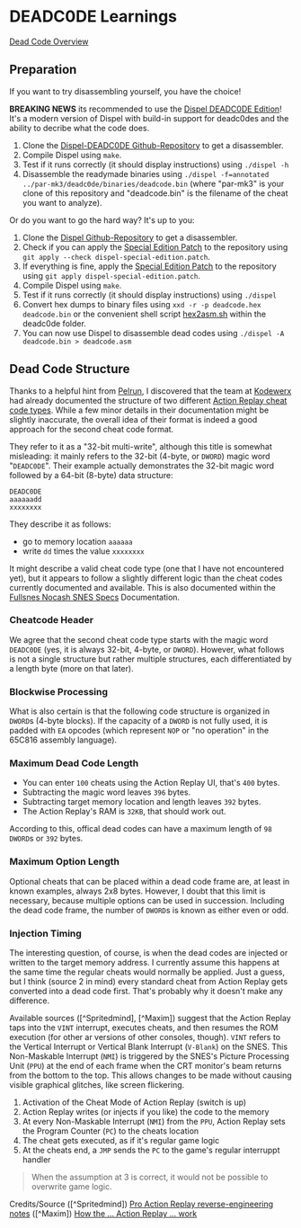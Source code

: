 # DEADC0DE Learnings

[Dead Code Overview](preservaction-deadc0de.md)

## Preparation

If you want to try disassembling yourself, you have the choice!

**BREAKING NEWS** its recommended to use the [Dispel DEADC0DE Edition](https://github.com/timboettiger/dispel-snesdc-edition)! It's a modern version of Dispel with build-in support for deadc0des and the ability to decribe what the code does.

1. Clone the [Dispel-DEADC0DE Github-Repository](https://github.com/timboettiger/dispel-snesdc-edition) to get a disassembler.
2. Compile Dispel using `make`.
3. Test if it runs correctly (it should display instructions) using `./dispel -h`
4. Disassemble the readymade binaries using `./dispel -f=annotated ../par-mk3/deadc0de/binaries/deadcode.bin` (where "par-mk3" is your clone of this repository and "deadcode.bin" is the filename of the cheat you want to analyze).

Or do you want to go the hard way? It's up to you:

1. Clone the [Dispel Github-Repository](https://github.com/pelrun/Dispel) to get a disassembler.
2. Check if you can apply the [Special Edition Patch](./bin/dispel-special-edition.patch) to the repository using `git apply --check dispel-special-edition.patch`.
3. If everything is fine, apply the [Special Edition Patch](./bin/dispel-special-edition.patch) to the repository using `git apply dispel-special-edition.patch`.
4. Compile Dispel using `make`.
5. Test if it runs correctly (it should display instructions) using `./dispel`
6. Convert hex dumps to binary files using `xxd -r -p deadcode.hex deadcode.bin` or the convenient shell script [hex2asm.sh](./deadc0de/hex2asm.sh) within the deadc0de folder.
7. You can now use Dispel to disassemble dead codes using `./dispel -A deadcode.bin > deadcode.asm`

## Dead Code Structure

Thanks to a helpful hint from [Pelrun](https://github.com/pelrun), I discovered that the team at [Kodewerx](https://doc.kodewerx.org/hacking_snes.html) had already documented the structure of two different [Action Replay cheat code types](preservaction-cheatformat.md). While a few minor details in their documentation might be slightly inaccurate, the overall idea of their format is indeed a good approach for the second cheat code format.

They refer to it as a "32-bit multi-write", although this title is somewhat misleading: it mainly refers to the 32-bit (4-byte, or `DWORD`) magic word "`DEADC0DE`". Their example actually demonstrates the 32-bit magic word followed by a 64-bit (8-byte) data structure:
```hex
DEADC0DE
aaaaaadd
xxxxxxxx
```

They describe it as follows:
- go to memory location `aaaaaa`
- write `dd` times the value `xxxxxxxx`

It might describe a valid cheat code type (one that I have not encountered yet), but it appears to follow a slightly different logic than the cheat codes currently documented and available. This is also documented within the [Fullsnes Nocash SNES Specs](./docs/Fullsnes-Nocash_SNES_Specs.pdf) Documentation.

### Cheatcode Header

We agree that the second cheat code type starts with the magic word `DEADC0DE` (yes, it is always 32-bit, 4-byte, or `DWORD`). However, what follows is not a single structure but rather multiple structures, each differentiated by a length byte (more on that later).

### Blockwise Processing

What is also certain is that the following code structure is organized in `DWORD`s (4-byte blocks). If the capacity of a `DWORD` is not fully used, it is padded with `EA` opcodes (which represent `NOP` or "no operation" in the 65C816 assembly language).

### Maximum Dead Code Length

- You can enter `100` cheats using the Action Replay UI, that's `400` bytes.
- Subtracting the magic word leaves `396` bytes.
- Subtracting target memory location and length leaves `392` bytes.
- The Action Replay's RAM is `32KB`, that should work out.

According to this, offical dead codes can have a maximum length of `98 DWORD`s or `392` bytes.

### Maximum Option Length

Optional cheats that can be placed within a dead code frame are, at least in known examples, always 2x8 bytes. However, I doubt that this limit is necessary, because multiple options can be used in succession. Including the dead code frame, the number of `DWORD`s is known as either even or odd.

### Injection Timing

The interesting question, of course, is when the dead codes are injected or written to the target memory address. I currently assume this happens at the same time the regular cheats would normally be applied. Just a guess, but I think (source 2 in mind) every standard cheat from Action Replay gets converted into a dead code first. That's probably why it doesn't make any difference.

Available sources ([^Spritedmind], [^Maxim]) suggest that the Action Replay taps into the `VINT` interrupt, executes cheats, and then resumes the ROM execution (for other ar versions of other consoles, though). `VINT` refers to the Vertical Interrupt or Vertical Blank Interrupt (`V-Blank`) on the SNES. This Non-Maskable Interrupt (`NMI`) is triggered by the SNES's Picture Processing Unit (`PPU`) at the end of each frame when the CRT monitor's beam returns from the bottom to the top. This allows changes to be made without causing visible graphical glitches, like screen flickering.

1. Activation of the Cheat Mode of Action Replay (switch is up)
2. Action Replay writes (or injects if you like) the code to the memory
3. At every Non-Maskable Interrupt (`NMI`) from the `PPU`, Action Replay sets the Program Counter (`PC`) to the cheats location
4. The cheat gets executed, as if it's regular game logic
5. At the cheats end, a `JMP` sends the `PC` to the game's regular interruppt handler

> When the assumption at 3 is correct, it would not be possible to overwrite game logic.

Credits/Source
([^Spritedmind]) [Pro Action Replay reverse-engineering notes](https://gendev.spritesmind.net/forum/viewtopic.php?t=813)
([^Maxim]) [How the ... Action Replay ... work](./docs/how_par_work-v3-2001.txt)
